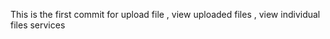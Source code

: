 This  is the  first  commit  for  upload  file  , view  uploaded  files  , view  individual files  services 
